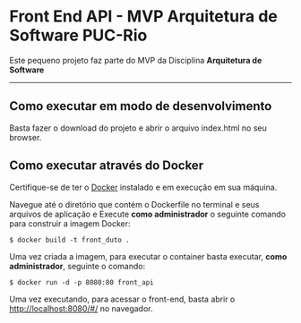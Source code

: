 # Front End API - MVP Arquitetura de Software PUC-Rio

Este pequeno projeto faz parte do MVP da Disciplina **Arquitetura de Software** 

---
## Como executar em modo de desenvolvimento

Basta fazer o download do projeto e abrir o arquivo index.html no seu browser.

## Como executar através do Docker

Certifique-se de ter o [Docker](https://docs.docker.com/engine/install/) instalado e em execução em sua máquina.

Navegue até o diretório que contém o Dockerfile no terminal e seus arquivos de aplicação e
Execute **como administrador** o seguinte comando para construir a imagem Docker:

```
$ docker build -t front_duto .
```

Uma vez criada a imagem, para executar o container basta executar, **como administrador**, seguinte o comando:

```
$ docker run -d -p 8080:80 front_api
```

Uma vez executando, para acessar o front-end, basta abrir o [http://localhost:8080/#/](http://localhost:8080/#/) no navegador.
